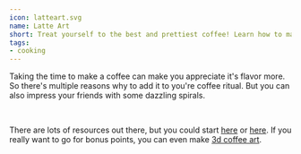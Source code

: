 ```yaml
---
icon: latteart.svg
name: Latte Art
short: Treat yourself to the best and prettiest coffee! Learn how to make latte art. 
tags:
- cooking
---
```


Taking the time to make a coffee can make you appreciate it's flavor more. So there's 
multiple reasons why to add it to you're coffee ritual. But you can also impress your 
friends with some dazzling spirals. 

<br> 

There are lots of resources out there, but you could start [here](https://www.wikihow.com/Make-Latte-Art) or [here](https://www.lifehack.org/359656/5-easy-latte-art-designs-and-tips-for-beginners-2). If you really want to go
for bonus points, you can even make [3d coffee art](https://www.youtube.com/watch?v=GbtPdZCbpRI).
